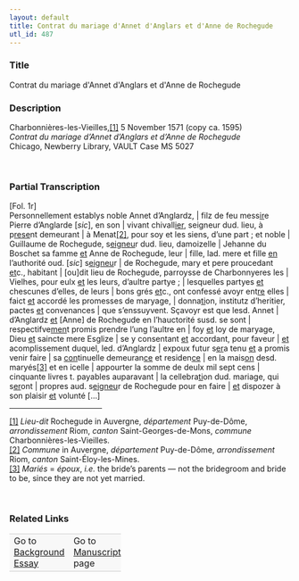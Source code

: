 ```yaml
---  
layout: default  
title: Contrat du mariage d'Annet d'Anglars et d'Anne de Rochegude  
utl_id: 487
---
```


### Title

Contrat du mariage d'Annet d'Anglars et d'Anne de Rochegude

### Description

<p>Charbonnières-les-Vieilles,<a href="#_ftn1" name="_ftnref1" title="" id="_ftnref1">[1]</a> 5 November 1571 (copy ca. 1595)<br /><em>Contrat du mariage d’Annet d’Anglars et d’Anne de Rochegude</em><br />
Chicago, Newberry Library, VAULT Case MS 5027</p>
<p> </p>


### Partial Transcription

<p>[Fol. 1r]<br />
Personnellement establys noble Annet d’Anglardz, | filz de feu mess<u>ir</u>e Pierre d’Anglarde [<em>sic</em>], en son | vivant chivall<u>ier</u>, seigneur dud. lieu, à p<u>rese</u>nt demeurant | à Menat<a href="#_ftn2" name="_ftnref2" title="" id="_ftnref2">[2]</a>, pour soy et les siens, d’une part ; et noble | Guillaume de Rochegude, s<u>eigneu</u>r dud. lieu, damoizelle | Jehanne du Boschet sa famme <u>et</u> Anne de Rochegude, leur | fille, lad. mere et fille <u>en</u> l’authorité oud. [<em>sic</em>] s<u>eigneu</u>r | de Rochegude, mary et pere proucedant <u>et</u>c., habitant | [ou]dit lieu de Rochegude, parroysse de Charbonnyeres les | Vielhes, pour eulx <u>et</u> les leurs, d’aultre partye ; | lesquelles partyes <u>et</u> chescunes d’elles, de leurs | bons grés <u>et</u>c., ont confessé avoyr ent<u>re</u> elles | faict <u>et</u> accordé les promesses de maryage, | donna<u>ti</u>on, institutz d’heritier, pactes <u>et</u> convenances | que s’enssuyvent. Sçavoyr est que lesd. Annet | d’Anglardz <u>et</u> [Anne] de Rochegude en l’hauctorité susd. se sont | respectifve<u>men</u>t promis prendre l’ung l’aultre en | foy <u>et</u> loy de maryage, Dieu <u>et</u> saincte mere Esglize | se y consentant <u>et</u> accordant, pour faveur | <u>et</u> acomplissement duquel, led. d’Anglardz | expoux futur s<u>er</u>a tenu <u>et</u> a promis venir faire | sa <u>con</u>tinuelle demeuran<u>ce</u> et residen<u>ce</u> | en la mais<u>on</u> desd. maryés<a href="#_ftn3" name="_ftnref3" title="" id="_ftnref3">[3]</a> et en icelle | appourter la somme de deulx mil sept cens | cinquante livres t. payables auparavant | la cellebra<u>ti</u>on dud. mariage, qui s<u>er</u>ont | propres aud. s<u>eigneu</u>r de Rochegude pour en faire | <u>et</u> dispozer à son plaisir <u>et</u> volunté […]</p>
<div>
<hr align="left" size="1" width="33%" /><div id="ftn1"><a href="#_ftnref1" name="_ftn1" title="" id="_ftn1">[1]</a> <em>Lieu-dit </em>Rochegude in Auvergne, <em>département</em> Puy-de-Dôme, <em>arrondissement</em> Riom, <em>canton</em> Saint-Georges-de-Mons, <em>commune</em> Charbonnières-les-Vieilles.</div>
<div id="ftn2"><a href="#_ftnref2" name="_ftn2" title="" id="_ftn2">[2]</a> <em>Commune</em> in Auvergne, <em>département</em> Puy-de-Dôme, <em>arrondissement</em> Riom, <em>canton</em> Saint-Éloy-les-Mines.</div>
<div id="ftn3"><a href="#_ftnref3" name="_ftn3" title="" id="_ftn3">[3]</a> <em>Mariés</em> = <em>époux</em>, <em>i.e.</em> the bride’s parents — not the bridegroom and bride to be, since they are not yet married.
<p> </p>
</div>
</div>


### Related Links

<table border="0.5" cellpadding="1" cellspacing="1" style="width: 200px; background-color:#F8F8F8;">
    <tbody style="border-color:#ccc">
        <tr style="border-color:#ccc">
            <td>Go to <a href="https://centerfordigitalhumanities.github.io/Newberry-French-paleography/_background_essay/487" target="_blank">Background Essay</a></td>
            <td>Go to <a href="https://centerfordigitalhumanities.github.io/Newberry-French-paleography/www/record.html?id=487" target="_blank">Manuscript</a> page</td>
        </tr>
    </tbody>
</table>